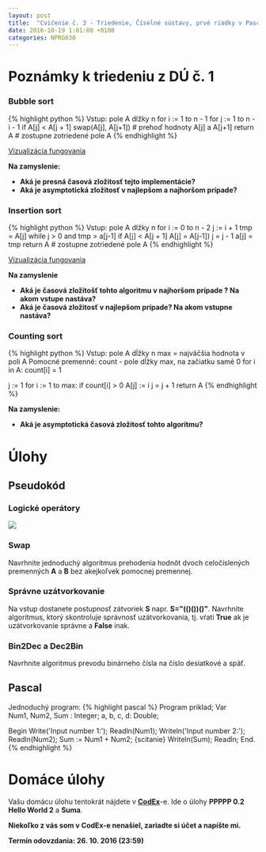```yaml
---
layout: post
title:  "Cvičenie č. 3 - Triedenie, Číselné sústavy, prvé riadky v Pascale"
date: 2016-10-19 1:01:00 +0100
categories: NPRG030
---
```

# Poznámky k triedeniu z DÚ č. 1

### Bubble sort
{% highlight python %}
Vstup: pole A dlžky n
for i := 1 to n - 1
	for j := 1 to n - i - 1
		if A[j] < A[j + 1]
			swap(A[j], A[j+1]) # prehoď hodnoty A[j] a A[j+1]
return A # zostupne zotriedené pole A
{% endhighlight %}

[Vizualizácia fungovania](http://www.programming-algorithms.net/article/39344/Bubble-sort)

**Na zamyslenie:**

* **Aká je presná časová zložitosť tejto implementácie?**
* **Aká je asymptotická zložitosť v najlepšom a najhoršom prípade?**

### Insertion sort
{% highlight python %}
Vstup: pole A dlžky n
for i := 0 to n - 2
	j := i + 1
	tmp = A[j]
	while j > 0 and tmp > a[j-1]
		if A[j] < A[j + 1]
			A[j] = A[j-1])
			j = j - 1
		a[j] = tmp
return A # zostupne zotriedené pole A
{% endhighlight %}

[Vizualizácia fungovania](http://www.programming-algorithms.net/article/39459/Insertion-sort)

**Na zamyslenie**

* **Aká je časová zložitošť tohto algoritmu v najhoršom prípade ? Na akom vstupe nastáva?**
* **Aká je časová zložitosť v najlepšom prípade? Na akom vstupne nastáva?**


### Counting sort
{% highlight python %}
Vstup: pole A dĺžky n
       max = najväčšia hodnota v poli A
Pomocné premenné:
       count - pole dĺžky max, na začiatku samé 0
for i in A:
	count[i] =  1

j := 1
for i := 1 to max:
	if count[i] > 0
	   A[j] := i
	   j = j + 1
return A
{% endhighlight %}

**Na zamyslenie:**

* **Aká je asymptotická časová zložitosť tohto algoritmu?**

# Úlohy

## Pseudokód

### Logické operátory
![]({{site.baseurl}}/assets/img/binary-truth.svg)

### Swap
Navrhnite jednoduchý algoritmus prehodenia hodnôt dvoch celočíslených premenných **A** a **B** bez akejkoľvek pomocnej premennej.

### Správne uzátvorkovanie
Na vstup dostanete postupnosť zátvoriek **S** napr. **S="(()())()"**. Navrhnite algoritmus, ktorý skontroluje správnosť uzátvorkovania, tj. vŕati **True** ak je uzátvorkovanie správne a **False** inak.

### Bin2Dec a Dec2Bin
Navrhnite algoritmus prevodu binárneho čísla na číslo desiatkové a späť.

## Pascal
Jednoduchý program:
{% highlight pascal %}
Program priklad;
Var       
	Num1, Num2, Sum : Integer;
	a, b, c, d: Double;

Begin
	Write('Input number 1:');
	Readln(Num1);
	Writeln('Input number 2:');
	Readln(Num2);
	Sum := Num1 + Num2; {scitanie}
	Writeln(Sum);
	Readln;
End.  
{% endhighlight %}

# Domáce úlohy
Vašu domácu úlohu tentokrát nájdete v **[CodEx](https://codex.ms.mff.cuni.cz/codex-prg/)**-e.
Ide o úlohy **PPPPP 0.2 Hello World 2** a **Suma**.

**<span class="red">Niekoľko z vás som v CodEx-e nenašiel, zariadte si účet a napíšte mi.</span>**

**Termín odovzdania: 26. 10. 2016 (23:59)**
